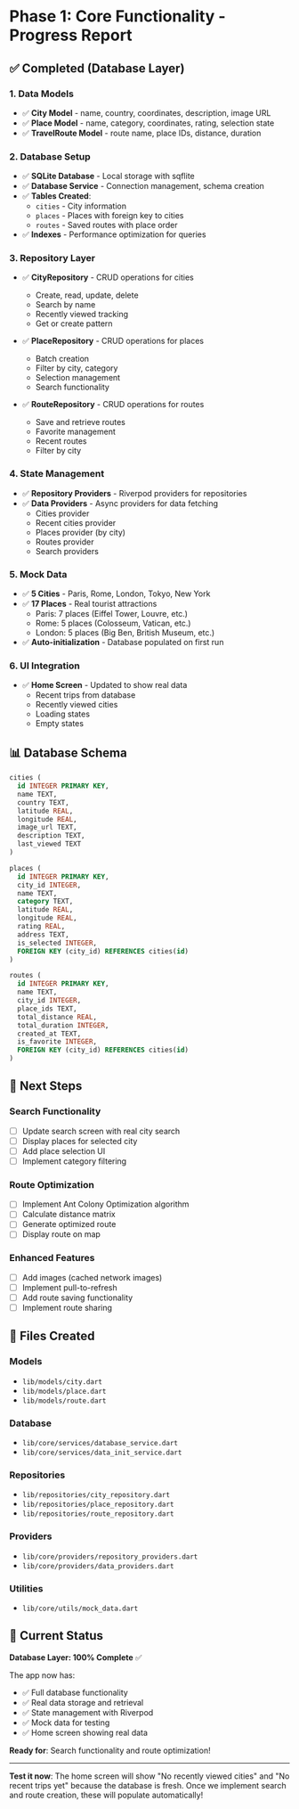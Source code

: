 # Phase 1: Core Functionality - Progress Report

## ✅ Completed (Database Layer)

### 1. Data Models
- ✅ **City Model** - name, country, coordinates, description, image URL
- ✅ **Place Model** - name, category, coordinates, rating, selection state
- ✅ **TravelRoute Model** - route name, place IDs, distance, duration

### 2. Database Setup
- ✅ **SQLite Database** - Local storage with sqflite
- ✅ **Database Service** - Connection management, schema creation
- ✅ **Tables Created**:
  - `cities` - City information
  - `places` - Places with foreign key to cities
  - `routes` - Saved routes with place order
- ✅ **Indexes** - Performance optimization for queries

### 3. Repository Layer
- ✅ **CityRepository** - CRUD operations for cities
  - Create, read, update, delete
  - Search by name
  - Recently viewed tracking
  - Get or create pattern
  
- ✅ **PlaceRepository** - CRUD operations for places
  - Batch creation
  - Filter by city, category
  - Selection management
  - Search functionality
  
- ✅ **RouteRepository** - CRUD operations for routes
  - Save and retrieve routes
  - Favorite management
  - Recent routes
  - Filter by city

### 4. State Management
- ✅ **Repository Providers** - Riverpod providers for repositories
- ✅ **Data Providers** - Async providers for data fetching
  - Cities provider
  - Recent cities provider
  - Places provider (by city)
  - Routes provider
  - Search providers

### 5. Mock Data
- ✅ **5 Cities** - Paris, Rome, London, Tokyo, New York
- ✅ **17 Places** - Real tourist attractions
  - Paris: 7 places (Eiffel Tower, Louvre, etc.)
  - Rome: 5 places (Colosseum, Vatican, etc.)
  - London: 5 places (Big Ben, British Museum, etc.)
- ✅ **Auto-initialization** - Database populated on first run

### 6. UI Integration
- ✅ **Home Screen** - Updated to show real data
  - Recent trips from database
  - Recently viewed cities
  - Loading states
  - Empty states

## 📊 Database Schema

```sql
cities (
  id INTEGER PRIMARY KEY,
  name TEXT,
  country TEXT,
  latitude REAL,
  longitude REAL,
  image_url TEXT,
  description TEXT,
  last_viewed TEXT
)

places (
  id INTEGER PRIMARY KEY,
  city_id INTEGER,
  name TEXT,
  category TEXT,
  latitude REAL,
  longitude REAL,
  rating REAL,
  address TEXT,
  is_selected INTEGER,
  FOREIGN KEY (city_id) REFERENCES cities(id)
)

routes (
  id INTEGER PRIMARY KEY,
  name TEXT,
  city_id INTEGER,
  place_ids TEXT,
  total_distance REAL,
  total_duration INTEGER,
  created_at TEXT,
  is_favorite INTEGER,
  FOREIGN KEY (city_id) REFERENCES cities(id)
)
```

## 🎯 Next Steps

### Search Functionality
- [ ] Update search screen with real city search
- [ ] Display places for selected city
- [ ] Add place selection UI
- [ ] Implement category filtering

### Route Optimization
- [ ] Implement Ant Colony Optimization algorithm
- [ ] Calculate distance matrix
- [ ] Generate optimized route
- [ ] Display route on map

### Enhanced Features
- [ ] Add images (cached network images)
- [ ] Implement pull-to-refresh
- [ ] Add route saving functionality
- [ ] Implement route sharing

## 📝 Files Created

### Models
- `lib/models/city.dart`
- `lib/models/place.dart`
- `lib/models/route.dart`

### Database
- `lib/core/services/database_service.dart`
- `lib/core/services/data_init_service.dart`

### Repositories
- `lib/repositories/city_repository.dart`
- `lib/repositories/place_repository.dart`
- `lib/repositories/route_repository.dart`

### Providers
- `lib/core/providers/repository_providers.dart`
- `lib/core/providers/data_providers.dart`

### Utilities
- `lib/core/utils/mock_data.dart`

## 🚀 Current Status

**Database Layer: 100% Complete** ✅

The app now has:
- ✅ Full database functionality
- ✅ Real data storage and retrieval
- ✅ State management with Riverpod
- ✅ Mock data for testing
- ✅ Home screen showing real data

**Ready for**: Search functionality and route optimization!

---

**Test it now**: The home screen will show "No recently viewed cities" and "No recent trips yet" because the database is fresh. Once we implement search and route creation, these will populate automatically!
